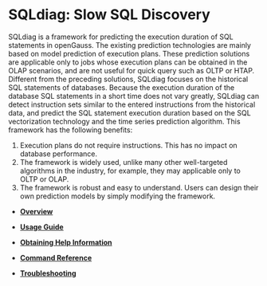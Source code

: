 # SQLdiag: Slow SQL Discovery<a name="EN-US_TOPIC_0289900849"></a>

SQLdiag is a framework for predicting the execution duration of SQL statements in openGauss. The existing prediction technologies are mainly based on model prediction of execution plans. These prediction solutions are applicable only to jobs whose execution plans can be obtained in the OLAP scenarios, and are not useful for quick query such as OLTP or HTAP. Different from the preceding solutions, SQLdiag focuses on the historical SQL statements of databases. Because the execution duration of the database SQL statements in a short time does not vary greatly, SQLdiag can detect instruction sets similar to the entered instructions from the historical data, and predict the SQL statement execution duration based on the SQL vectorization technology and the time series prediction algorithm. This framework has the following benefits:

1.  Execution plans do not require instructions. This has no impact on database performance.
2.  The framework is widely used, unlike many other well-targeted algorithms in the industry, for example, they may applicable only to OLTP or OLAP.
3.  The framework is robust and easy to understand. Users can design their own prediction models by simply modifying the framework.

-   **[Overview](overview-64.md)**  

-   **[Usage Guide](usage-guide-64.md)**  

-   **[Obtaining Help Information](obtaining-help-information-64.md)**  

-   **[Command Reference](command-reference-64.md)**  

-   **[Troubleshooting](troubleshooting-64.md)**  


